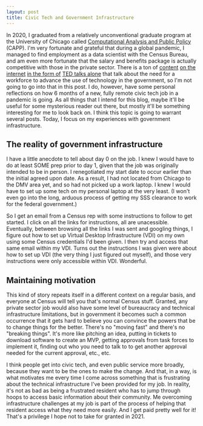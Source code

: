 ```yaml
---
layout: post
title: Civic Tech and Government Infrastructure
---
```


In 2020, I graduated from a relatively unconventional graduate program at the University of Chicago called [Computational Analysis and Public Policy](https://capp.uchicago.edu/) (CAPP). I'm very fortunate and grateful that during a global pandemic, I managed to find employment as a data scientist with the Census Bureau, and am even more fortunate that the salary and benefits package is actually competitive with those in the private sector. There is a ton of [content](https://www.ted.com/talks/catherine_bracy_why_good_hackers_make_good_citizens) [on the internet](https://www.ted.com/talks/jennifer_pahlka_coding_a_better_government) [in the form of](https://www.ted.com/talks/clay_shirky_how_the_internet_will_one_day_transform_government) [TED talks alone](https://www.ted.com/talks/pia_mancini_how_to_upgrade_democracy_for_the_internet_era) that talk about the need for a workforce to advance the use of technology in the government, so I'm not going to go into that in this post. I do, however, have some personal reflections on how 6 months of a new, fully remote civic tech job in a pandemic is going. As all things that I intend for this blog, maybe it'll be useful for some mysterious reader out there, but mostly it'll be something interesting for me to look back on. I think this topic is going to warrant several posts. Today, I focus on my experiences with government infrastructure.

## The reality of government infrastructure

I have a little anecdote to tell about day 0 on the job. I knew I would have to do at least SOME prep prior to day 1, given that the job was originally intended to be in person. I renegotiated my start date to occur earlier than the initial agreed upon date. As a result, I had not located from Chicago to the DMV area yet, and so had not picked up a work laptop. I knew I would have to set up some tech on my personal laptop at the very least. (I won't even go into the long, arduous process of getting my SSS clearance to work for the federal government.)

So I get an email from a Census rep with some instructions to follow to get started. I click on all the links for instructions, all are unacessible. Eventually, between browsing all the links I was sent and googling things, I figure out how to set up Virtual Desktop Infrastructure (VDI) on my own using some Census credentials I'd been given. I then try and access that same email within my VDI. Turns out the instructions I was given were about how to set up VDI (the very thing I just figured out myself), and those very instructions were only accessible within VDI. Wonderful.

## Maintaining motivation

This kind of story repeats itself in a different context on a regular basis, and everyone at Census will tell you that's normal Census stuff. Granted, any private sector job would also have some level of bureaucracy and technical infrastructure limitations, but in government it becomes such a common occurrence that it gets hard to believe you can convince the powers that be to change things for the better. There's no "moving fast" and there's no "breaking things". It's more like pitching an idea, putting in tickets to download software to create an MVP, getting approvals from task forces to implement it, finding out who you need to talk to to get another approval needed for the current approval, etc., etc.

I think people get into civic tech, and even public service more broadly, because they want to be the ones to make the change. And that, in a way, is what motivates me every time I come across something that is frustrating about the technical infrastructure I've been provided for my job. In reality, it's not as bad as being a frustrated resident who has to jump through hoops to access basic information about their community. Me overcoming infrastructure challenges at my job is part of the process of helping that resident access what they need more easily. And I get paid pretty well for it! That's a privilege I hope not to take for granted in 2021.
